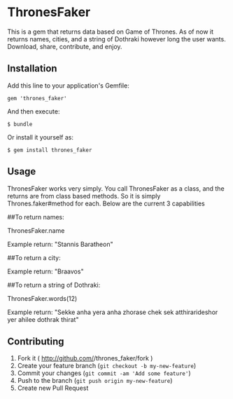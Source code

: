 # ThronesFaker

This is a gem that returns data based on Game of Thrones.  As of now it returns
names, cities, and a string of Dothraki however long the user wants.  Download, share,
contribute, and enjoy.

## Installation

Add this line to your application's Gemfile:

    gem 'thrones_faker'

And then execute:

    $ bundle

Or install it yourself as:

    $ gem install thrones_faker

## Usage

ThronesFaker works very simply. You call ThronesFaker as a class, and the returns are from class based methods.  So it is simply Thrones.faker#method for each.  Below are the current 3 capabilities 

##To return names:

ThronesFaker.name

Example return:  "Stannis Baratheon"


##To return a city:

Example return:  "Braavos"


##To return a string of Dothraki:

ThronesFaker.words(12)

Example return:  "Sekke anha yera anha zhorase chek sek atthirarideshor yer ahilee dothrak thirat" 

## Contributing

1. Fork it ( http://github.com/<my-github-username>/thrones_faker/fork )
2. Create your feature branch (`git checkout -b my-new-feature`)
3. Commit your changes (`git commit -am 'Add some feature'`)
4. Push to the branch (`git push origin my-new-feature`)
5. Create new Pull Request
